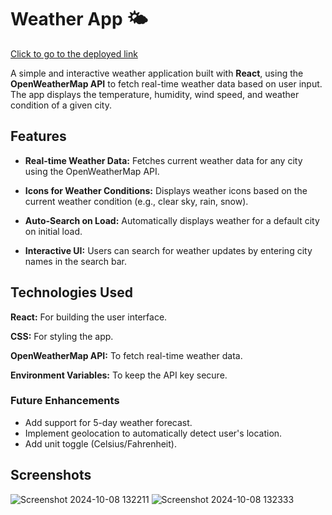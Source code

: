 # Weather App 🌤️

[Click to go to the deployed link](https://weather-app-nu-henna-38.vercel.app/)

A simple and interactive weather application built with **React**, using the **OpenWeatherMap API** to fetch real-time weather data based on user input. The app displays the temperature, humidity, wind speed, and weather condition of a given city.

## Features

- **Real-time Weather Data:** Fetches current weather data for any city using the OpenWeatherMap API.

- **Icons for Weather Conditions:** Displays weather icons based on the current weather condition (e.g., clear sky, rain, snow).

- **Auto-Search on Load:** Automatically displays weather for a default city on initial load.

- **Interactive UI:** Users can search for weather updates by entering city names in the search bar.

## Technologies Used

**React:** For building the user interface.

**CSS:** For styling the app.

**OpenWeatherMap API:** To fetch real-time weather data.

**Environment Variables:** To keep the API key secure.

### Future Enhancements

- Add support for 5-day weather forecast.
- Implement geolocation to automatically detect user's location.
- Add unit toggle (Celsius/Fahrenheit).

## Screenshots

![Screenshot 2024-10-08 132211](https://github.com/user-attachments/assets/5fab2663-2f3e-4b8a-9881-491900afd78c)
![Screenshot 2024-10-08 132333](https://github.com/user-attachments/assets/06a5972e-e7cb-4a65-9ba4-fce68c28189c)

